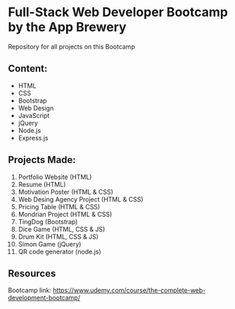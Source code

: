# Full-Stack Web Developer Bootcamp by the App Brewery
Repository for all projects on this Bootcamp

## Content:
- HTML
- CSS
- Bootstrap
- Web Design
- JavaScript
- jQuery
- Node.js
- Express.js
<!--- 
- EJS
- API's
- Git & GitHub
- SQL
- MongoDB
- Mongoose
- React.js
- Deploying a Web Application
- Authentication & Security 
-->

## Projects Made:
1. Portfolio Website (HTML)
2. Resume (HTML)
3. Motivation Poster (HTML & CSS)
4. Web Desing Agency Project (HTML & CSS)
5. Pricing Table (HTML & CSS)
6. Mondrian Project (HTML & CSS)
7. TingDog (Bootstrap)
8. Dice Game (HTML, CSS & JS)
9. Drum Kit (HTML, CSS & JS)
10. Simon Game (jQuery)
11. QR code generator (node.js)

## Resources

Bootcamp link: https://www.udemy.com/course/the-complete-web-development-bootcamp/